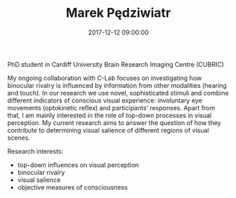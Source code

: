﻿---
layout: post
title:  "Marek Pędziwiatr"
date:   2017-12-12 09:00:00
categories: people
image-file: /images/people/mpedziwiatr.jpg
category: colab
mail: marek.pedziwiatr@student.uj.edu.pl
website: 
twitter:
researchgate: 
---

PhD student in Cardiff University Brain Research Imaging Centre (CUBRIC)

My ongoing collaboration with C-Lab focuses on investigating how binocular rivalry is influenced by information from other modalities (hearing and touch). In our research we use novel, sophisticated stimuli and combine different indicators of conscious visual experience: involuntary eye movements (optokinetic reflex) and participants’ responses. Apart from that, I am mainly interested in the role of top-down processes in visual perception. My current research aims to answer the question of how they contribute to determining visual salience of different regions of visual scenes.

Research interests:

- top-down influences on visual perception
- binocular rivalry
- visual salience
- objective measures of consciousness



    
    
    
    
